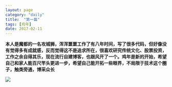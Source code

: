 ```yaml
---
layout: page
category: "daily"
title:  "第一篇"
tags: [鸡年]
date: 2017-02-11
---
```


**本人是魔都的一名攻城狮，浑浑噩噩工作了有八年时间，写了很多代码，但好像没有觉得多有成就感，反而觉得这不是追求所在，很喜欢研究传统文化、股票投资，工作之余自得其乐，现在流行自建博客，也跟风开了一个。鸡年是新的开始，希望自己和家人能百尺竿头更进一步，希望自己能开拓一些眼界，不局限于技术这个圈子，触类旁通，博采众长**<!-- more -->

![](https://gss0.baidu.com/-4o3dSag_xI4khGko9WTAnF6hhy/zhidao/pic/item/63d0f703918fa0ec5c15845e209759ee3c6ddb97.jpg)

